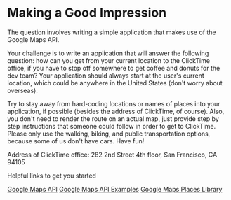 # Making a Good Impression

The question involves writing a simple application that makes use of the Google Maps API.

Your challenge is to write an application that will answer the following question: how can you get from your current location to the ClickTime office, if you have to stop off somewhere to get coffee and donuts for the dev team? Your application should always start at the user's current location, which could be anywhere in the United States (don't worry about overseas).

Try to stay away from hard-coding locations or names of places into your application, if possible (besides the address of ClickTime, of course). Also, you don't need to render the route on an actual map, just provide step by step instructions that someone could follow in order to get to ClickTime. Please only use the walking, biking, and public transportation options, because some of us don't have cars. Have fun!

Address of ClickTime office: 282 2nd Street 4th floor, San Francisco, CA 94105

Helpful links to get you started

[Google Maps API](https://developers.google.com/maps/documentation/javascript/)
[Google Maps API Examples](https://developers.google.com/maps/documentation/javascript/examples/)
[Google Maps Places Library](https://developers.google.com/maps/documentation/javascript/places/)
